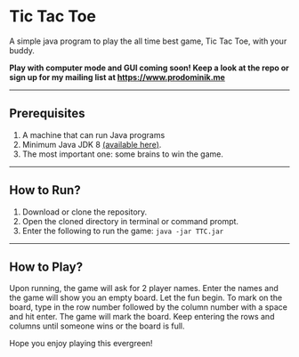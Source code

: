 # Tic Tac Toe

A simple java program to play the all time best game, Tic Tac Toe, with your buddy.

**Play with computer mode and GUI coming soon! Keep a look at the repo or sign up for my mailing list at https://www.prodominik.me**

---

## Prerequisites

1. A machine that can run Java programs
2. Minimum Java JDK 8 [(available here)](https://aws.amazon.com/corretto/).
3. The most important one: some brains to win the game.

---

## How to Run?
1. Download or clone the repository.
2. Open the cloned directory in terminal or command prompt.
3. Enter the following to run the game:
`java -jar TTC.jar`

---

## How to Play?
Upon running, the game will ask for 2 player names. Enter the names and the game will show you an empty board. Let the fun begin.
To mark on the board, type in the row number followed by the column number with a space and hit enter. The game will mark the board. Keep entering the rows and columns until someone wins or the board is full.

Hope you enjoy playing this evergreen!
